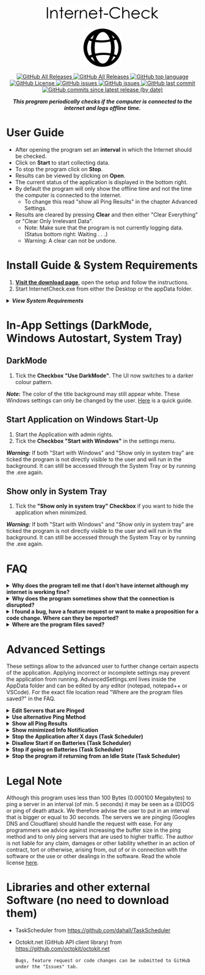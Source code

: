 <div class="Head">
<p>  
     <h1 align="center"> <img src="https://github.com/Rllyyy/Internet-Check/blob/master/Internet%20Check/icons/Internet-Check-Logo.png" height="35" alt="LogoText"> </h1>
</p>
<p align="center">
  <img src="https://raw.githubusercontent.com/Rllyyy/Internet-Check/master/Internet%20Check/icons/InternetSymbolPNG.png" height="100">
</p>
</div>
<div class="Badges">
  <p align="center">
      <a href="https://github.com/Rllyyy/Internet-Check/releases/latest">
          <img src="https://img.shields.io/github/downloads/Rllyyy/Internet-Check/total?color=%232C974B&label=Downloads&style=flat-square" alt="GitHub All Releases">
       </a>
      <a href="https://github.com/Rllyyy/Internet-Check/releases/latest">
          <img src="https://img.shields.io/github/v/release/rllyyy/Internet-Check?color=%232C974B&label=Release&style=flat-square" alt="GitHub All Releases">
      </a>
      <a href="https://en.wikipedia.org/wiki/C_Sharp_(programming_language)" target="_blank">
          <img src="https://img.shields.io/github/languages/top/Rllyyy/Internet-Check?color=%232C974B&style=flat-square" alt="GitHub top language"> 
      </a>
      <a href="https://github.com/Rllyyy/Internet-Check/blob/master/LICENSE" target="_blank">
          <img src="https://img.shields.io/github/license/rllyyy/Internet-Check?color=%232C974B&label=License&style=flat-square" alt="GitHub License">
      </a>
      <a href="https://github.com/Rllyyy/Internet-Check/issues" target="_blank">
          <img src="https://img.shields.io/github/issues-raw/rllyyy/Internet-Check?label=Open%20Issues%2FFeature%20Requests&style=flat-square" alt="GitHub issues">
      </a>
      <a href="https://github.com/Rllyyy/Internet-Check/issues?q=is%3Aissue+is%3Aclosed" target="_blank">
          <img src="https://img.shields.io/github/issues-closed-raw/Rllyyy/Internet-Check?color=%232C974B&label=Closed%20Issues%2FImplemented%20Features&style=flat-square"                 alt="GitHub issues">
      </a>   
      <a href="https://github.com/Rllyyy/Internet-Check/commits/master" target="_blank">
          <img alt="GitHub last commit" src="https://img.shields.io/github/last-commit/rllyyy/Internet-Check?color=%232C974B&label=Last%20Commit&style=flat-square">
      </a>
      <a href="https://github.com/Rllyyy/Internet-Check/commits/master" target="_blank">
          <img alt="GitHub commits since latest release (by date)" src="https://img.shields.io/github/commits-since/rllyyy/internet-check/latest?color=%232C974B&label=Commits%20Since%20Last%20Release&style=flat-square">
       </a>
   </p>
</div>
<div class = "Description"> <p align = "center"><b><i>This program periodically checks if the computer is connected to the internet and logs offline time.</i></b></p></div>

# User Guide

- After opening the program set an **interval** in which the Internet should be checked.
- Click on **Start** to start collecting data.
- To stop the program click on **Stop**.
- Results can be viewed by clicking on **Open**.
- The current status of the application is displayed in the bottom right.
- By default the program will only show the offline time and not the time the computer is connected to the internet.
  - To change this read "show all Ping Results" in the chapter Advanced Settings.
- Results are cleared by pressing **Clear** and then either "Clear Everything" or "Clear Only Irrelevant Data".
  - Note: Make sure that the program is not currently logging data. (Status bottom right: Waiting . . .)
  - Warning: A clear can not be undone.

# Install Guide & System Requirements

1. <b>[Visit the download page](https://github.com/Rllyyy/Internet-Check/releases/latest)</b>, open the setup and follow the instructions.
2. Start InternetCheck.exe from either the Desktop or the appData folder.

<details>
  <summary><b><i>View System Requirements</i></b></summary>
  <p>
  <ul>
  <li><b>.NET Framework 4.7.2</b> (included in <b>Windows 10</b> April 2018 Update) but should also work on Windows 7+ or Windows Server 2008 R2+ </li>
  <li>Memory: 20 MB RAM</li>
  <li>Storage: 800 KB available space</li>
</ul>
  </p>
</details>

# In-App Settings (DarkMode, Windows Autostart, System Tray)

## DarkMode

1. Tick the **Checkbox "Use DarkMode"**. The UI now switches to a darker colour pattern.

**_Note:_** The color of the title background may still appear white. These Windows settings can only be changed by the user. [Here](https://www.hellotech.com/guide/for/how-to-enable-dark-mode-in-windows-10) is a quick guide.

## Start Application on Windows Start-Up

1. Start the Application with admin rights.
1. Tick the **Checkbox "Start with Windows"** in the settings menu.

**_Warning:_** If both "Start with Windows" and "Show only in system tray" are ticked the program is not directly visible to the user and will run in the background. It can still be accessed through the System Tray or by running the .exe again.

## Show only in System Tray

1. Tick the **"Show only in system tray" Checkbox** if you want to hide the application when minimized.

**_Warning:_** If both "Start with Windows" and "Show only in system tray" are ticked the program is not directly visible to the user and will run in the background. It can still be accessed through the System Tray or by running the .exe again.

# FAQ

<details>
  <summary><b>Why does the program tell me that I don't have internet although my internet is working fine? </b></summary>
  <span>Some routers may block the ping protocol. For users experiencing this problem please follow the instructions in "use alternative ping method" under advanced settings in this readme.
  </span>
</details>

<details>
  <summary><b>Why does the program sometimes show that the connection is disrupted?</b></summary>
  <span>A failed ping is noted when the server doesn't respond within 2.5 seconds. Often this is the result of a packet loss within the users network. A very few servers may also not respond within the given time frame of 2.5 seconds or temporary block the users ip address (ping to death prevention). The severs that come with this program should respond within the time frame and won't block the user. The ping protocol doesn't use TCP which would resend data and instead is using ICMP.
  </span>
</details>
<details>
  <summary><b>I found a bug, have a feature request or want to make a proposition for a code change. Where can they be reported?</b></summary>
  <span>Bugs, feature request or code changes can be submitted to GitHub under the <a href="https://github.com/Rllyyy/Internet-Check/issues/new/choose">"Issues"</a> tab.
  </span>
</details>
<details>
  <summary><b>Where are the program files saved?</b></summary>
  <span>The program files live in Users\[userName]\AppData\Local\4PointsInteractive\Internet-Check.
  To make the setup work we sadly had to save the application inside the users appData folder which is not visible by default.
  <a href="https://cybertext.wordpress.com/2012/05/29/cant-see-the-appdata-folder/">Here</a> is a guide to make the appData folder visible.
  </span>
</details>

# Advanced Settings

These settings allow to the advanced user to further change certain aspects of the application. Applying incorrect or incomplete settings may prevent the application from running. AdvancedSettings.xml lives inside the AppData folder and can be edited by any editor (notepad, notepad++ or VSCode).
For the exact file location read "Where are the program files saved?" in the FAQ.

<!--Servers-->
<details>
  <summary><b>Edit Servers that are Pinged</b></summary>
  Create a value tag and write the IP address inside. Only add IP addresses to this list and not domain names (like www.example.com) so the router or DNS server doesn't return a false value. The application automatically detects if a server has been added or removed when the user clicks on the start button. Please make sure to save the XML file in beforehand.
  <p>

```xml
<setting name="Servers">
  <value>8.8.8.8</value>
  <value>8.8.4.4</value>
  <value>1.1.1.1</value>
  <value>Your.New.IP.Address</value>
</setting>
```

  </p>
</details>

<!--Ping Methods-->
<details>
  <summary><b>Use alternative Ping Method</b></summary>
  Set this value to true if you only get the message that the server did not respond although there is an active internet connection. This error might 
  occur if the ping protocol is blocked by the router.
  Server from the node "Servers" will be ignored and the application now sends a request to google.com/generate_204. Save the XML file and click on start in Internet Check.
  <p>

```xml
<setting name="UseAlternativePingMethod">
  <value>true</value>
</setting>
```

  </p>
</details>

<!--Show all Ping Results-->
<details>
  <summary><b>Show all Ping Results</b></summary>
  If this value is set to true both successful and unsuccessful pings will be noted. If set to false only unsuccessful pings are recorded. Please click on start again in the application to apply the change and make sure that the XML file was saved beforehand.
  <p>

```xml
<setting name="ShowAllPingResults">
  <value>true</value>
</setting>
```

  </p>
</details>

<!--Show Minimized Info-->
<details>
  <summary><b>Show minimized Info Notification</b></summary>
  <p>
  Set this value to false if the balloon item that shows up if the application is minimized and "show only in System Tray" is active should  not be displayed. This setting will be applied the next time the application is minimized. Make sure to save AdvancedSettings.xml! The standard value is true.
  </p>
  <p>
  <img src=".\.github\balloonTip.png" alt="BallonTip">
  </p>
  <p>

```xml
<setting name="ShowMinimizedInfo">
  <value>true</value>
</setting>
```

  </p>
</details>

<!--Stop application after X days-->
<details>
  <summary><b>Stop the Application after X days (Task Scheduler)</b></summary>
  This setting stops the task if the pc is running longer than the value in days. This only applies if the option "start with windows" is selected and the application was therefore started by windows itself. If the program is started by the user this setting will not be applied.
  After changing this value in the XML file and the setting was already active value, please deselect the checkbox and select the option "Start with Windows" again. If the setting was not active it will be applied if the user ticks the checkbox "Start with Windows".
  <p>

```xml
<setting name="TaskSchedulerStopTaskAfterDays">
  <value>5</value>
</setting>
```

  </p>
</details>

<!--Disallow start if on batteries-->
<details>
  <summary><b>Disallow Start if on Batteries (Task Scheduler)</b></summary>
  <p>If this setting is set to true the app will not be launched by the Task Scheduler if the pc is not connected to a power source and is instead running on batteries.
  After changing this value in the XML file and the setting was already active value, please deselect the checkbox and select the option "Start with Windows" again. If the setting was not active it will be applied if the user ticks the checkbox "Start with Windows". The standard value is false.
  </p>
  <p>

```xml
<setting name="DisallowStartIfOnBatteries">
  <value>true</value>
</setting>
```

  </p>
</details>

<!--Stop If Going On Batteries-->
<details>
  <summary><b>Stop if going on Batteries (Task Scheduler)</b></summary>
  
  <p>If this setting is set to true the app will stop if it was launched by the Task Scheduler and the pc is just running from the battery.
    After changing this value in the XML file and the setting was already active value, please deselect the checkbox and select the option "Start with Windows" again. If the setting was not active it will be applied if the user ticks the checkbox "Start with Windows".
    The standard value is false.
  </p>
  <p>

```xml
<setting name="StopIfGoingOnBatteries">
  <value>true</value>
</setting>
```

  </p>
</details>

<!--Stop On Idle End-->
<details>
  <summary><b>Stop the program if returning from an Idle State (Task Scheduler)</b></summary>
  
  <p>If this setting is set to true the app will stop if it was launched by the Task Scheduler and the pc is returning from an idle state (i.e. if the laptop returns from sleep mode).
  After changing this value in the XML file and the setting was already active value, please deselect the checkbox and select the option "Start with Windows" again. If the setting was not active it will be applied if the user ticks the checkbox "Start with Windows".
  The standard value is false.
  </p>
  <p>

```xml
<setting name="StopOnIdleEnd">
  <value>true</value>
</setting>
```

  </p>
</details>

# Legal Note

Although this program uses less than 100 Bytes (0.000100 Megabytes) to ping a server in an interval (of min. 5 seconds) it may be seen as a (D)DOS or ping of death attack.
We therefore advise the user to put in an interval that is bigger or equal to 30 seconds.
The servers we are pinging (Googles DNS and Cloudflare) should handle the request with ease.
For any programmers we advice against increasing the buffer size in the ping method and to only ping servers that are used to higher traffic.
The author is not liable for any claim, damages or other liability whether in an action of contract, tort or otherwise, arising from,
out of or in connection with the software or the use or other dealings in the software. Read the whole license [here](https://github.com/Rllyyy/Internet-Check/blob/master/LICENSE).

# Libraries and other external Software (no need to download them)

- TaskScheduler from https://github.com/dahall/TaskScheduler
- Octokit.net (GitHub API client library) from https://github.com/octokit/octokit.net

      Bugs, feature request or code changes can be submitted to GitHub under the "Issues" tab.
